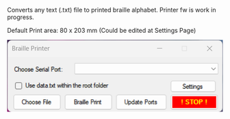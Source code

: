 Converts any text (.txt) file to printed braille alphabet. Printer fw is work in progress.

Default Print area: 80 x 203 mm (Could be edited at Settings Page)

![screenshot](https://raw.githubusercontent.com/furkan-o/txt-to-braille-app/refs/heads/main/ss.png)
